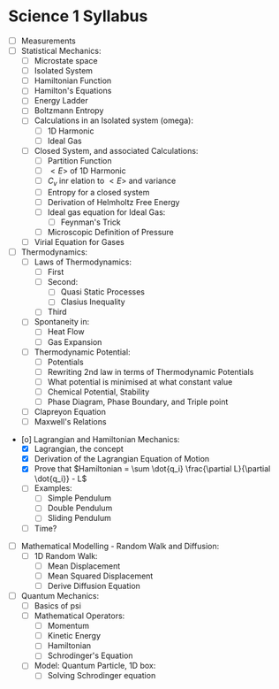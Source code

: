 # Science 1 Syllabus

- [ ] Measurements
- [ ] Statistical Mechanics:
    - [ ] Microstate space
    - [ ] Isolated System
    - [ ] Hamiltonian Function
    - [ ] Hamilton's Equations
    - [ ] Energy Ladder
    - [ ] Boltzmann Entropy
    - [ ] Calculations in an Isolated system (omega):
        - [ ] 1D Harmonic
        - [ ] Ideal Gas
    - [ ] Closed System, and associated Calculations:
        - [ ] Partition Function
        - [ ] $<E>$ of 1D Harmonic
        - [ ] $C_v$ inr elation to $<E>$ and variance
        - [ ] Entropy for a closed system
        - [ ] Derivation of Helmholtz Free Energy
        - [ ] Ideal gas equation for Ideal Gas:
            - [ ] Feynman's Trick
        - [ ] Microscopic Definition of Pressure
    - [ ] Virial Equation for Gases
- [ ] Thermodynamics:
    - [ ] Laws of Thermodynamics:
        - [ ] First
        - [ ] Second:
            - [ ] Quasi Static Processes
            - [ ] Clasius Inequality
        - [ ] Third
    - [ ] Spontaneity in:
        - [ ] Heat Flow
        - [ ] Gas Expansion
    - [ ] Thermodynamic Potential:
        - [ ] Potentials
        - [ ] Rewriting 2nd law in terms of Thermodynamic Potentials
        - [ ] What potential is minimised at what constant value
        - [ ] Chemical Potential, Stability
        - [ ] Phase Diagram, Phase Boundary, and Triple point
    - [ ] Clapreyon Equation
    - [ ] Maxwell's Relations
- [o] Lagrangian and Hamiltonian Mechanics:
    - [X] Lagrangian, the concept
    - [X] Derivation of the Lagrangian Equation of Motion
    - [X] Prove that $Hamiltonian = \sum \dot{q_i} \frac{\partial L}{\partial \dot{q_i}} - L$ 
    - [ ] Examples:
        - [ ] Simple Pendulum
        - [ ] Double Pendulum
        - [ ] Sliding Pendulum
    - [ ] Time?
- [ ] Mathematical Modelling - Random Walk and Diffusion:
    - [ ] 1D Random Walk:
        - [ ] Mean Displacement
        - [ ] Mean Squared Displacement
        - [ ] Derive Diffusion Equation
- [ ] Quantum Mechanics:
    - [ ] Basics of psi
    - [ ] Mathematical Operators:
        - [ ] Momentum
        - [ ] Kinetic Energy
        - [ ] Hamiltonian
        - [ ] Schrodinger's Equation
    - [ ] Model: Quantum Particle, 1D box:
        - [ ] Solving Schrodinger equation 

